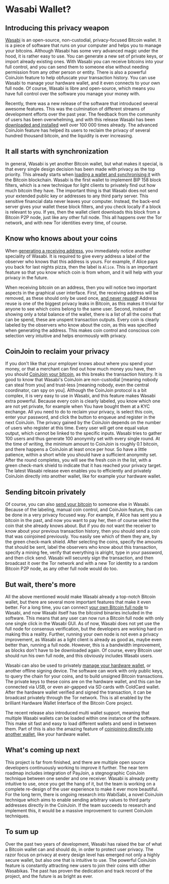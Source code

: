 # Wasabi Wallet?

## Introducing this privacy weapon

[Wasabi](https://wasabiwallet.io) is an open-source, non-custodial, privacy-focused Bitcoin wallet.
It is a piece of software that runs on your computer and helps you to manage your bitcoins.
Although Wasabi has some very advanced magic under the hood, it is rather easy to use.
You can generate a new set of private keys, or import already existing ones.
With Wasabi you can receive bitcoins into your full control, and you can send them to someone else without needing permission from any other person or entity.
There is also a powerful CoinJoin feature to help obfuscate your transaction history.
You can use Wasabi to manage your hardware wallet, and it even connects to your own full node.
Of course, Wasabi is libre and open-source, which means you have full control over the software you manage your money with.

Recently, there was a new release of the software that introduced several awesome features.
This was the culmination of different streams of development efforts over the past year.
The feedback from the community of users has been overwhelming, and with this release Wasabi has been [downloaded and installed](https://docs.wasabiwallet.io/using-wasabi/InstallPackage.html) well over 100 000 times already.
The advanced CoinJoin feature has helped its users to reclaim the privacy of several hundred thousand bitcoin, and the liquidity is ever increasing.

## It all starts with synchronization

In general, Wasabi is yet another Bitcoin wallet, but what makes it special, is that every single design decision has been made with privacy as the top priority.
This already starts when [loading a wallet and synchronising it](https://docs.wasabiwallet.io/using-wasabi/WalletLoad.html) with the Bitcoin blockchain.
Wasabi is the first wallet to implement BIP 158 block filters, which is a new technique for light clients to privately find out how much bitcoin they have.
The important thing is that Wasabi does not send your extended public key or addresses to any third party server.
This sensitive financial data never leaves your computer.
Instead, the back-end server gives your wallet these block filters, and you check locally if a block is relevant to you.
If yes, then the wallet client downloads this block from a Bitcoin P2P node, just like any other full node.
This all happens over the Tor network, and with new Tor identities every time, of course.

## Know who knows about your coins

When [generating a receiving address](https://docs.wasabiwallet.io/using-wasabi/Receive.md), you immediately notice another speciality of Wasabi.
It is required to give every address a label of the observer who knows that this address is yours.
For example, if Alice pays you back for last nights pizza, then the label is `Alice`.
This is an important feature so that you know which coin is from whom, and it will help with your privacy in the future.

When receiving bitcoin on an address, then you will notice two important aspects in the graphical user interface.
First, the receiving address will be removed, as these should only be used once, [and never reused](https://docs.wasabiwallet.io/why-wasabi/AddressReuse.html)!
Address reuse is one of the biggest privacy leaks in Bitcoin, as this makes it trivial for anyone to see which coins belong to the same user.
Second, instead of showing only a total balance of the wallet, there is a list of all the coins that can be spend, these are unspent transaction outputs.
Every coin is clearly labeled by the observers who know about the coin, as this was specified when generating the address.
This makes coin control and conscious coin selection very intuitive and helps enormously with privacy.

## CoinJoin to reclaim your privacy

If you don't like that your employer knows about where you spend your money, or that a merchant can find out how much money you have, then you should [CoinJoin your bitcoin](https://docs.wasabiwallet.io/using-wasabi/CoinJoin.html), as this breaks the transaction history.
It is good to know that Wasabi's CoinJoin are non-custodial [meaning nobody can steal from you] and trust-less [meaning nobody, even the central coordinator, can spy on you].
Although the CoinJoin protocol is a bit complex, it is very easy to use in Wasabi, and this feature makes Wasabi extra powerful.
Because every coin is clearly labeled, you know which one are not yet private, for example when You have bought them at a KYC exchange.
All you need to do to reclaim your privacy, is select this coin, enter your password, and click the button to enqueue and register in the next CoinJoin.
The privacy gained by the CoinJoin depends on the number of users who register at this time.
Every user will get one equal value output, which cannot be linked to the specific inputs.
Wasabi tries to gather 100 users and thus generate 100 anonymity set with every single round.
At the time of writing, the minimum amount to CoinJoin is roughly 0.1 bitcoin, and there happens a CoinJoin at least once per hour.
So have a little patience, within a short while you should have a sufficient anonymity set.
After the round completes, you will see the fresh coin in the list, with a green check-mark shield to indicate that it has reached your privacy target.
The latest Wasabi release even enables you to efficiently and privately CoinJoin directly into another wallet, like for example your hardware wallet.

## Sending bitcoin privately

Of course, you can also [send your bitcoin](https://docs.wasabiwallet.io/using-wasabi/Send.html) to someone else in Wasabi.
Because of the labeling, manual coin control, and CoinJoin feature, this can be done in a very privacy focused way.
For example, if Alice has sent you a bitcoin in the past, and now you want to pay her, then of course select the coin that she already knows about.
But if you do not want the receiver to know about your previous transaction history, then you should send a coin that was coinjoined previously.
You easily see which of them they are, by the green check-mark shield.
After selecting the coins, specify the amounts that should be sent, label the observers who know about this transaction, specify a mining fee, verify that everything is alright, type in your password, and then click send.
Wasabi will securely sign the transaction, and then broadcast it over the Tor network and with a new Tor identity to a random Bitcoin P2P node, as any other full node would do too.

## But wait, there's more

All the above mentioned would make Wasabi already a top-notch Bitcoin wallet, but there are several more important features that make it even better.
For a long time, you can connect [your own Bitcoin full node](https://docs.wasabiwallet.io/using-wasabi/BitcoinFullNode.html) to Wasabi, and now Wasabi itself has the bitcoind binaries included in the software.
This means that any user can now run a Bitcoin full node with only one single click in the Wasabi GUI.
As of now, Wasabi does not yet use the full node for consensus verification, but the developers are working hard on making this a reality.
Further, running your own node is not even a privacy improvement, as Wasabi as a light client is already as good as, maybe even better than, running a full node.
However, this is a bandwidth improvement, as blocks don't have to be downloaded again.
Of course, every Bitcoin user should run his own full node, and this obviously includes Wasabi users.


Wasabi can also be used to privately [manage your hardware wallet](https://docs.wasabiwallet.io/using-wasabi/ColdWasabi.html), or another offline signing device.
The software can work with only public keys, to query the chain for your coins, and to build unsigned Bitcoin transactions.
The private keys to these coins are on the hardware wallet, and this can be connected via USB, or even air-gapped via SD cards with ColdCard wallet.
After the hardware wallet verified and signed the transaction, it can be broadcast privately through the Tor network.
This is all enabled by the brilliant Hardware Wallet Interface of the Bitcoin Core project.

The recent release also introduced multi wallet support, meaning that multiple Wasabi wallets can be loaded within one instance of the software.
This make sit fast and easy to load different wallets and send in between them.
Part of this is also the amazing feature of [coinjoining directly into another wallet](https://docs.wasabiwallet.io/using-wasabi/Daemon.html), like your hardware wallet.

## What's coming up next

This project is far from finished, and there are multiple open source developers continuously working to improve it further.
The near term roadmap includes integration of PayJoin, a stegnographic CoinJoin technique between one sender and one receiver.
Wasabi is already pretty intuitive to use, once you get the hang of it, but the team is working on a complete re-design of the user experience to make it ever more beautiful.
For the long term, there is ongoing research into WabiSabi, a novel CoinJoin technique which aims to enable sending arbitrary values to third party addresses directly in the CoinJoin.
If the team succeeds to research and implement this, it would be a massive improvement to current CoinJoin techniques.

## To sum up

Over the past two years of development, Wasabi has raised the bar of what a Bitcoin wallet can and should do, in order to protect user privacy.
The razor focus on privacy at every design level has emerged not only a highly secure wallet, but also one that is intuitive to use.
The powerful CoinJoin feature is constantly attracting new users to join their coins with other Wasabikas.
The past has proven the dedication and track record of the project, and the future is as bright as ever.
